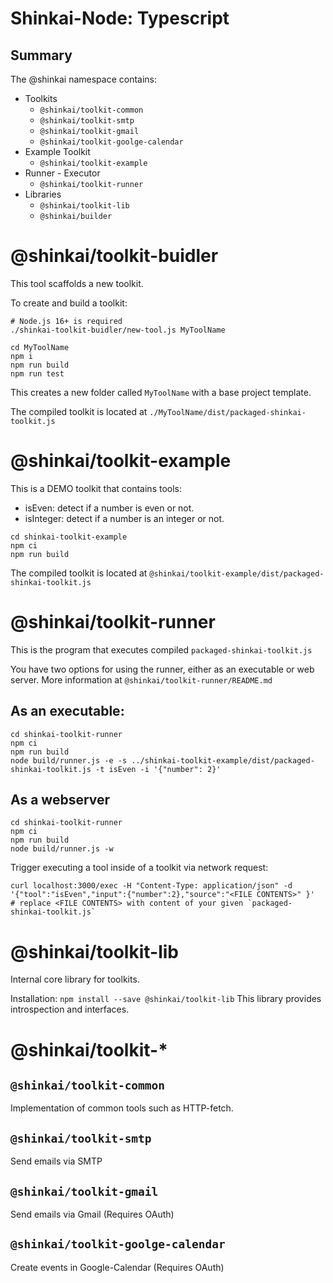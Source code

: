 # Shinkai-Node: Typescript

## Summary 

The @shinkai namespace contains:

* Toolkits
  * `@shinkai/toolkit-common`
  * `@shinkai/toolkit-smtp`
  * `@shinkai/toolkit-gmail`
  * `@shinkai/toolkit-goolge-calendar`
* Example Toolkit
  * `@shinkai/toolkit-example`
* Runner - Executor
  * `@shinkai/toolkit-runner`
* Libraries
  * `@shinkai/toolkit-lib`
  * `@shinkai/builder`
  
# @shinkai/toolkit-buidler
This tool scaffolds a new toolkit.

To create and build a toolkit:
```
# Node.js 16+ is required
./shinkai-toolkit-buidler/new-tool.js MyToolName

cd MyToolName
npm i
npm run build
npm run test
```

This creates a new folder called `MyToolName` with a base project template.

The compiled toolkit is located at `./MyToolName/dist/packaged-shinkai-toolkit.js`

# @shinkai/toolkit-example

This is a DEMO toolkit that contains tools:
* isEven: detect if a number is even or not. 
* isInteger: detect if a number is an integer or not.

```
cd shinkai-toolkit-example
npm ci
npm run build
```
The compiled toolkit is located at `@shinkai/toolkit-example/dist/packaged-shinkai-toolkit.js`


# @shinkai/toolkit-runner

This is the program that executes compiled `packaged-shinkai-toolkit.js` 

You have two options for using the runner, either as an executable or web server.
More information at `@shinkai/toolkit-runner/README.md`

## As an executable:

```
cd shinkai-toolkit-runner
npm ci
npm run build
node build/runner.js -e -s ../shinkai-toolkit-example/dist/packaged-shinkai-toolkit.js -t isEven -i '{"number": 2}'
```

## As a webserver

```
cd shinkai-toolkit-runner
npm ci
npm run build
node build/runner.js -w
```

Trigger executing a tool inside of a toolkit via network request:
```
curl localhost:3000/exec -H "Content-Type: application/json" -d '{"tool":"isEven","input":{"number":2},"source":"<FILE CONTENTS>" }'
# replace <FILE CONTENTS> with content of your given `packaged-shinkai-toolkit.js`
```

# @shinkai/toolkit-lib

Internal core library for toolkits.

Installation: `npm install --save @shinkai/toolkit-lib`
This library provides introspection and interfaces.

# @shinkai/toolkit-*

## `@shinkai/toolkit-common`
Implementation of common tools such as HTTP-fetch.

## `@shinkai/toolkit-smtp`
Send emails via SMTP

## `@shinkai/toolkit-gmail`
Send emails via Gmail (Requires OAuth)

## `@shinkai/toolkit-goolge-calendar`
Create events in Google-Calendar (Requires OAuth)

